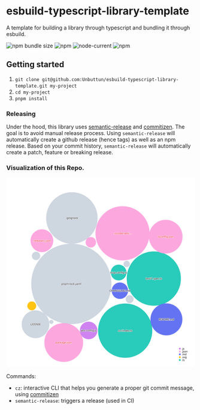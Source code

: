 # esbuild-typescript-library-template

A template for building a library through typescript and bundling it through esbuild.

![npm bundle size](https://img.shields.io/bundlephobia/minzip/esbuild-typescript-library-template?logo=files&style=for-the-badge)
![npm](https://img.shields.io/npm/v/esbuild-typescript-library-template?logo=npm&style=for-the-badge)
![node-current](https://img.shields.io/badge/Node-%3E=12-success?style=for-the-badge&logo=node)
![npm](https://img.shields.io/npm/dw/esbuild-typescript-library-template?style=for-the-badge)

## Getting started

1. `git clone git@github.com:Unbuttun/esbuild-typescript-library-template.git my-project`
2. `cd my-project`
3. `pnpm install`

### Releasing

Under the hood, this library uses [semantic-release](https://github.com/semantic-release/semantic-release) and [commitizen](https://github.com/commitizen/cz-cli).
The goal is to avoid manual release process. Using `semantic-release` will automatically create a github release (hence tags) as well as an npm release.
Based on your commit history, `semantic-release` will automatically create a patch, feature or breaking release.

### Visualization of this Repo.
![Visualization of this repo](./diagram.svg)

Commands:

- `cz`: interactive CLI that helps you generate a proper git commit message, using [commitizen](https://github.com/commitizen/cz-cli)
- `semantic-release`: triggers a release (used in CI)
